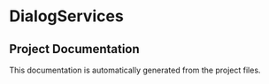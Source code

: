 # DialogServices



## Project Documentation

This documentation is automatically generated from the project files.

